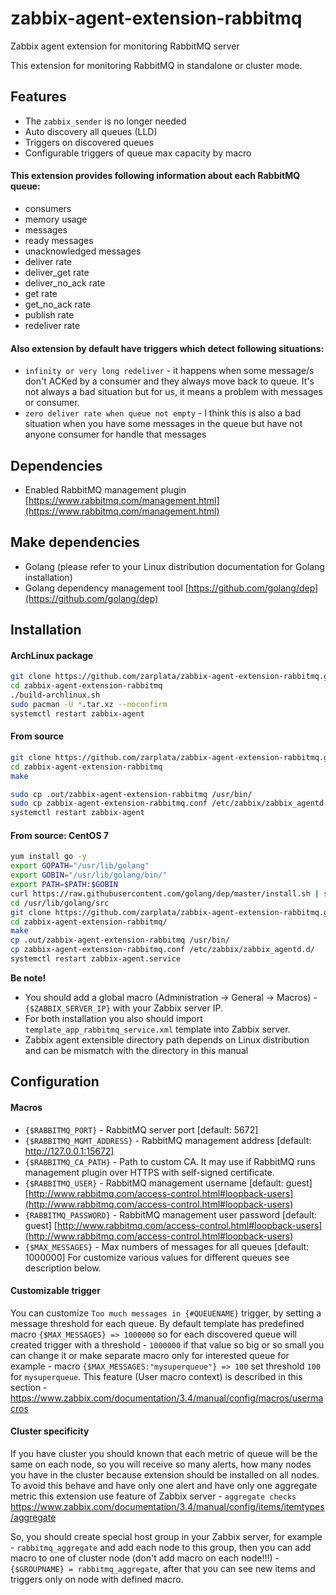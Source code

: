 # zabbix-agent-extension-rabbitmq
Zabbix agent extension for monitoring RabbitMQ server

This extension for monitoring RabbitMQ in standalone or cluster mode.

## Features
  - The `zabbix_sender` is no longer needed
  - Auto discovery all queues (LLD)
  - Triggers on discovered queues
  - Configurable triggers of queue max capacity by macro
 
#### This extension provides following information about each RabbitMQ queue:
  
  - consumers
  - memory usage
  - messages
  - ready messages
  - unacknowledged messages
  - deliver rate
  - deliver_get rate
  - deliver_no_ack rate
  - get rate
  - get_no_ack rate
  - publish rate
  - redeliver rate
  
#### Also extension by default have triggers which detect following situations:
  - `infinity or very long redeliver` - it happens when some message/s don't ACKed by a consumer and 
  they always move back to queue. It's not always a bad situation but for us, it means a problem with messages or consumer.
  - `zero deliver rate when queue not empty` - I think this is also a bad situation when you have some messages in the queue 
  but have not anyone consumer for handle that messages
  
## Dependencies

  - Enabled RabbitMQ management plugin [https://www.rabbitmq.com/management.html](https://www.rabbitmq.com/management.html)
  
## Make dependencies

  - Golang (please refer to your Linux distribution documentation for Golang installation)
  - Golang dependency management tool [https://github.com/golang/dep](https://github.com/golang/dep)

## Installation

#### ArchLinux package

```sh
git clone https://github.com/zarplata/zabbix-agent-extension-rabbitmq.git
cd zabbix-agent-extension-rabbitmq
./build-archlinux.sh
sudo pacman -U *.tar.xz --noconfirm
systemctl restart zabbix-agent
```

#### From source

```sh
git clone https://github.com/zarplata/zabbix-agent-extension-rabbitmq.git
cd zabbix-agent-extension-rabbitmq
make

sudo cp .out/zabbix-agent-extension-rabbitmq /usr/bin/
sudo cp zabbix-agent-extension-rabbitmq.conf /etc/zabbix/zabbix_agentd.conf.d/
systemctl restart zabbix-agent
```

#### From source: CentOS 7
```sh
yum install go -y
export GOPATH="/usr/lib/golang"
export GOBIN="/usr/lib/golang/bin/"
export PATH=$PATH:$GOBIN
curl https://raw.githubusercontent.com/golang/dep/master/install.sh | sh
cd /usr/lib/golang/src
git clone https://github.com/zarplata/zabbix-agent-extension-rabbitmq.git
cd zabbix-agent-extension-rabbitmq/
make
cp .out/zabbix-agent-extension-rabbitmq /usr/bin/
cp zabbix-agent-extension-rabbitmq.conf /etc/zabbix/zabbix_agentd.d/
systemctl restart zabbix-agent.service
```

**Be note!**
  - You should add a global macro (Administration -> General -> Macros) - `{$ZABBIX_SERVER_IP}` with your Zabbix server IP. 
  - For both installation you also should import `template_app_rabbitmq_service.xml` template into Zabbix server.
  - Zabbix agent extensible directory path depends on Linux distribution and can be mismatch with the directory in this manual
  
  
## Configuration

#### Macros

  - `{$RABBITMQ_PORT}` - RabbitMQ server port [default: 5672]
  - `{$RABBITMQ_MGMT_ADDRESS}` - RabbitMQ management address [default: http://127.0.0.1:15672]
  - `{$RABBITMQ_CA_PATH}` - Path to custom CA. It may use if RabbitMQ runs management plugin over HTTPS with self-signed certificate.
  - `{$RABBITMQ_USER}` - RabbitMQ management username [default: guest] [http://www.rabbitmq.com/access-control.html#loopback-users](http://www.rabbitmq.com/access-control.html#loopback-users)
  - `{RABBITMQ_PASSWORD}` - RabbitMQ management user password [default: guest] [http://www.rabbitmq.com/access-control.html#loopback-users](http://www.rabbitmq.com/access-control.html#loopback-users)
  - `{$MAX_MESSAGES}` - Max numbers of messages for all queues [default: 1000000] For customize various values for different queues see description below.

#### Customizable trigger

You can customize `Too much messages in {#QUEUENAME}` trigger, by setting a message threshold for each queue.
By default template has predefined macro `{$MAX_MESSAGES} => 1000000` so for each discovered queue will created trigger with a threshold - `1000000` if that value so big or so small you can change it or make separate macro only for interested queue for example - macro `{$MAX_MESSAGES:"mysuperqueue"} => 100` set threshold `100` for `mysuperqueue`.
This feature (User macro context) is described in this section - https://www.zabbix.com/documentation/3.4/manual/config/macros/usermacros


#### Cluster specificity

If you have cluster you should known that each metric of queue will be the same on each node, so you will receive so many alerts, how many nodes you have in the cluster because extension should be installed on all nodes. To avoid this behave and have only one alert and have only one aggregate metric this extension use feature of Zabbix server - `aggregate checks` https://www.zabbix.com/documentation/3.4/manual/config/items/itemtypes/aggregate

So, you should create special host group in your Zabbix server, for example - `rabbitmq_aggregate` and add each node to this group, then you can add macro to one of cluster node (don't add macro on each node!!!) - `{$GROUPNAME} = rabbitmq_aggregate`, after that you can see new items and triggers only on node with defined macro.

